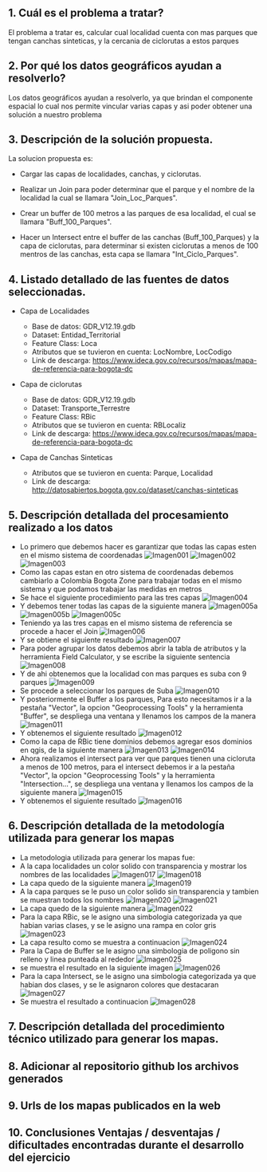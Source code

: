 
##  1. Cuál es el problema a tratar?

 El problema a tratar es, calcular cual localidad cuenta con mas parques que tengan canchas sinteticas, y la cercania de ciclorutas a estos parques

## 2. Por qué los datos geográficos ayudan a resolverlo?

Los datos geográficos ayudan a resolverlo, ya que brindan el componente espacial lo cual nos permite vincular varias capas y asi poder obtener una solución a nuestro problema
   
## 3. Descripción de la solución propuesta.

La solucion propuesta es:

* Cargar las capas de localidades, canchas, y ciclorutas.

* Realizar un Join para poder determinar que el parque y el nombre de la localidad la cual se llamara "Join_Loc_Parques".

* Crear un buffer de 100 metros a las parques de esa localidad, el cual se llamara "Buff_100_Parques".

* Hacer un Intersect entre el buffer de las canchas (Buff_100_Parques) y la capa de ciclorutas, para determinar si existen ciclorutas a menos de 100 mentros de las canchas, esta capa se llamara "Int_Ciclo_Parques".
    
## 4. Listado detallado de las fuentes de datos seleccionadas.

* Capa de Localidades
    - Base de datos: GDR_V12.19.gdb
    - Dataset: Entidad_Territorial
    - Feature Class: Loca
    - Atributos que se tuvieron en cuenta: LocNombre, LocCodigo
    - Link de descarga: https://www.ideca.gov.co/recursos/mapas/mapa-de-referencia-para-bogota-dc

* Capa de ciclorutas 
    - Base de datos: GDR_V12.19.gdb
    - Dataset: Transporte_Terrestre
    - Feature Class: RBic
    - Atributos que se tuvieron en cuenta: RBLocaliz
    - Link de descarga: https://www.ideca.gov.co/recursos/mapas/mapa-de-referencia-para-bogota-dc

* Capa de Canchas Sinteticas 
    - Atributos que se tuvieron en cuenta: Parque, Localidad
    - Link de descarga: http://datosabiertos.bogota.gov.co/dataset/canchas-sinteticas

## 5. Descripción detallada del procesamiento realizado a los datos 

* Lo primero que debemos hacer es garantizar que todas las capas esten en el mismo sistema de coordenadas
     ![Imagen001](Imagenes/Imagen001.PNG "Imagen001")
     ![Imagen002](Imagenes/Imagen002.PNG "Imagen002")
     ![Imagen003](Imagenes/Imagen003.PNG "Imagen003")
* Como las capas estan en otro sistema de coordenadas debemos cambiarlo a Colombia Bogota Zone para trabajar todas en el mismo sistema y que podamos trabajar las medidas en metros
* Se hace el siguiente procedimiento para las tres capas
     ![Imagen004](Imagenes/Imagen004.PNG "Imagen004")
* Y debemos tener todas las capas de la siguiente manera
     ![Imagen005a](Imagenes/Imagen005a.PNG "Imagen005a")
     ![Imagen005b](Imagenes/Imagen005b.PNG "Imagen005b")
     ![Imagen005c](Imagenes/Imagen005c.PNG "Imagen005c")
* Teniendo ya las tres capas en el mismo sistema de referencia se procede a hacer el Join
     ![Imagen006](Imagenes/Imagen006.PNG "Imagen006")
* Y se obtiene el siguiente resultado
     ![Imagen007](Imagenes/Imagen007.PNG "Imagen007")
* Para poder agrupar los datos debemos abrir la tabla de atributos y la herramienta Field Calculator, y se escribe la siguiente sentencia
     ![Imagen008](Imagenes/Imagen008.PNG "Imagen008")
* Y de ahi obtenemos que la localidad con mas parques es suba con 9 parques
     ![Imagen009](Imagenes/Imagen009.PNG "Imagen009")
* Se procede a seleccionar los parques de Suba
     ![Imagen010](Imagenes/Imagen010.PNG "Imagen010")
* Y posteriormente el Buffer a los parques, Para esto necesitamos ir a la pestaña "Vector", la opcion "Geoprocessing Tools" y la herramienta "Buffer", se despliega una ventana y llenamos los campos de la manera
     ![Imagen011](Imagenes/Imagen011.PNG "Imagen011")
* Y obtenemos el siguiente resultado
     ![Imagen012](Imagenes/Imagen012.PNG "Imagen012")
* Como la capa de RBic tiene dominios debemos agregar esos dominios en qgis, de la siguiente manera
     ![Imagen013](Imagenes/Imagen013.PNG "Imagen013")
     ![Imagen014](Imagenes/Imagen014.PNG "Imagen014")
* Ahora realizamos el intersect para ver que parques tienen una cicloruta a menos de 100 metros, para el intersect debemos ir a la pestaña "Vector", la opcion "Geoprocessing Tools" y la herramienta "Intersection...", se despliega una ventana y llenamos los campos de la siguiente manera
     ![Imagen015](Imagenes/Imagen015.PNG "Imagen015")
* Y obtenemos el siguiente resultado
     ![Imagen016](Imagenes/Imagen016.PNG "Imagen016")

## 6. Descripción detallada de la metodología utilizada para generar los mapas 

* La metodologia utilizada para generar los mapas fue:
* A la capa localidades un color solido con transparencia y mostrar los nombres de las localidades
     ![Imagen017](Imagenes/Imagen017.PNG "Imagen017")
     ![Imagen018](Imagenes/Imagen018.PNG "Imagen018")
* La capa quedo de la siguiente manera
     ![Imagen019](Imagenes/Imagen019.PNG "Imagen019")
* A la capa parques se le puso un color solido sin transparencia y tambien se muestran todos los nombres
     ![Imagen020](Imagenes/Imagen020.PNG "Imagen020")
     ![Imagen021](Imagenes/Imagen021.PNG "Imagen021")
* La capa quedo de la siguiente manera
     ![Imagen022](Imagenes/Imagen022.PNG "Imagen022")
* Para la capa RBic, se le asigno una simbologia categorizada ya que habian varias clases, y se le asigno una rampa en color gris
     ![Imagen023](Imagenes/Imagen023.PNG "Imagen023")
* La capa resulto como se muestra a continuacion 
     ![Imagen024](Imagenes/Imagen024.PNG "Imagen024")
* Para la Capa de Buffer se le asigno una simbologia de poligono sin relleno y linea punteada al rededor
     ![Imagen025](Imagenes/Imagen025.PNG "Imagen025")
* se muestra el resultado en la siguiente imagen
     ![Imagen026](Imagenes/Imagen026.PNG "Imagen026")
* Para la capa Intersect, se le asigno una simbologia categorizada ya que habian dos clases, y se le asignaron colores que destacaran
     ![Imagen027](Imagenes/Imagen027.PNG "Imagen027")
* Se muestra el resultado a continuacion
     ![Imagen028](Imagenes/Imagen028.PNG "Imagen028")



## 7. Descripción detallada del procedimiento técnico utilizado para generar los mapas.

## 8. Adicionar al repositorio github los archivos generados

## 9. Urls de los mapas publicados en la web
    
## 10. Conclusiones Ventajas / desventajas / dificultades encontradas durante el desarrollo del ejercicio
